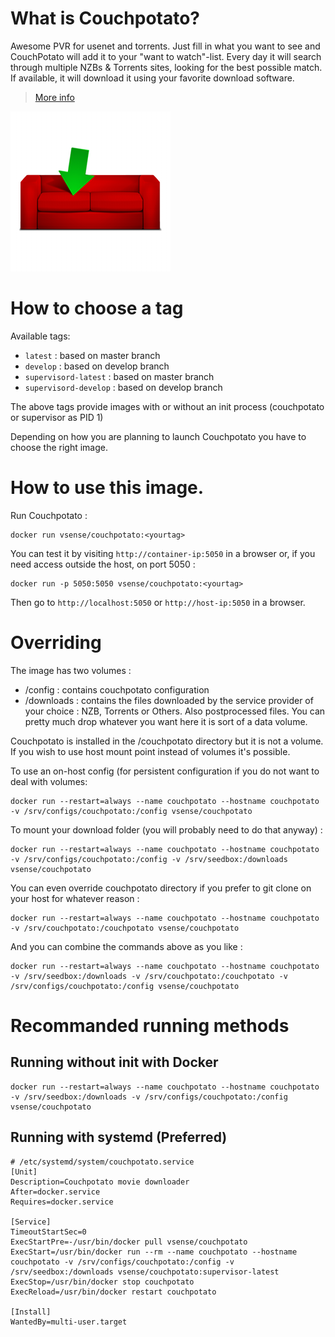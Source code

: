 # What is Couchpotato?

Awesome PVR for usenet and torrents. Just fill in what you want to see and CouchPotato will add it to your "want to watch"-list. Every day it will search through multiple NZBs & Torrents sites, looking for the best possible match. If available, it will download it using your favorite download software.

> [More info](https://couchpota.to/)

![Couchpotato](https://raw.githubusercontent.com/vSense/docker-couchpotato/master/logo.png)


# How to choose a tag

Available tags:
-   `latest` : based on master branch
-   `develop` : based on develop branch
-   `supervisord-latest` : based on master branch
-   `supervisord-develop` : based on develop branch

The above tags provide images with or without an init process (couchpotato or supervisor as PID 1)

Depending on how you are planning to launch Couchpotato you have to choose the right image.

# How to use this image.

Run Couchpotato :

	docker run vsense/couchpotato:<yourtag>

You can test it by visiting `http://container-ip:5050` in a browser or, if you need access outside the host, on port 5050 :

	docker run -p 5050:5050 vsense/couchpotato:<yourtag>

Then go to `http://localhost:5050` or `http://host-ip:5050` in a browser.

# Overriding

The image has two volumes :
-   /config : contains couchpotato configuration
-   /downloads : contains the files downloaded by the service provider of your choice : NZB, Torrents or Others. Also postprocessed files. You can pretty much drop whatever you want here it is sort of a data volume.

Couchpotato is installed in the /couchpotato directory but it is not a volume. If you wish to use host mount point instead of volumes it's possible.

To use an on-host config (for persistent configuration if you do not want to deal with volumes:

    docker run --restart=always --name couchpotato --hostname couchpotato -v /srv/configs/couchpotato:/config vsense/couchpotato

To mount your download folder (you will probably need to do that anyway) :

    docker run --restart=always --name couchpotato --hostname couchpotato -v /srv/configs/couchpotato:/config -v /srv/seedbox:/downloads vsense/couchpotato

You can even override couchpotato directory if you prefer to git clone on your host for whatever reason :

    docker run --restart=always --name couchpotato --hostname couchpotato -v /srv/couchpotato:/couchpotato vsense/couchpotato

And you can combine the commands above as you like :

    docker run --restart=always --name couchpotato --hostname couchpotato  -v /srv/seedbox:/downloads -v /srv/couchpotato:/couchpotato -v /srv/configs/couchpotato:/config vsense/couchpotato

# Recommanded running methods

## Running without init with Docker

```
docker run --restart=always --name couchpotato --hostname couchpotato  -v /srv/seedbox:/downloads -v /srv/configs/couchpotato:/config vsense/couchpotato
```

## Running with systemd (Preferred)

```
# /etc/systemd/system/couchpotato.service
[Unit]
Description=Couchpotato movie downloader
After=docker.service
Requires=docker.service

[Service]
TimeoutStartSec=0
ExecStartPre=-/usr/bin/docker pull vsense/couchpotato
ExecStart=/usr/bin/docker run --rm --name couchpotato --hostname couchpotato -v /srv/configs/couchpotato:/config -v /srv/seedbox:/downloads vsense/couchpotato:supervisor-latest
ExecStop=/usr/bin/docker stop couchpotato
ExecReload=/usr/bin/docker restart couchpotato

[Install]
WantedBy=multi-user.target
```
